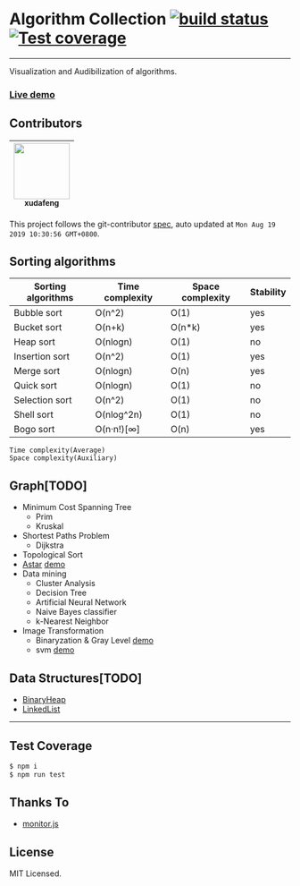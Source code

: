 # Algorithm Collection [![build status][travis-image]][travis-url] [![Test coverage][coveralls-image]][coveralls-url]

[travis-image]: https://img.shields.io/travis/doing-data-science/algorithm-visualization.svg?style=flat-square
[travis-url]: https://travis-ci.org/doing-data-science/algorithm-visualization
[coveralls-image]: https://img.shields.io/coveralls/doing-data-science/algorithm-visualization.svg?style=flat-square
[coveralls-url]: https://coveralls.io/r/doing-data-science/algorithm-visualization?branch=master

---

Visualization and Audibilization of algorithms.

### [Live demo](//doing-data-science.github.io/algorithm-visualization)

<!-- GITCONTRIBUTOR_START -->

## Contributors

|[<img src="https://avatars1.githubusercontent.com/u/1011681?v=4" width="100px;"/><br/><sub><b>xudafeng</b></sub>](https://github.com/xudafeng)<br/>|
| :---: |


This project follows the git-contributor [spec](https://github.com/xudafeng/git-contributor), auto updated at `Mon Aug 19 2019 10:30:56 GMT+0800`.

<!-- GITCONTRIBUTOR_END -->

## Sorting algorithms

| Sorting algorithms | Time complexity | Space complexity | Stability |
| ------------------ | --------------- | ---------------- | --------- |
| Bubble sort        | O(n^2)          | O(1)             | yes       |
| Bucket sort        | O(n+k)          | O(n*k)           | yes       |
| Heap sort          | O(nlogn)        | O(1)             | no        |
| Insertion sort     | O(n^2)          | O(1)             | yes       |
| Merge sort         | O(nlogn)        | O(n)             | yes       |
| Quick sort         | O(nlogn)        | O(1)             | no        |
| Selection sort     | O(n^2)          | O(1)             | no        |
| Shell sort         | O(nlog^2n)      | O(1)             | no        |
| Bogo sort          | O(n·n!)[∞]      | O(n)             | yes       |

```
Time complexity(Average)
Space complexity(Auxiliary)
```

## Graph[TODO]

- Minimum Cost Spanning Tree
  - Prim
  - Kruskal
- Shortest Paths Problem
  - Dijkstra
- Topological Sort
- [Astar](//github.com/xudafeng/AStar) [demo](//pillowjs.github.io/pillow-sample/astar/)
- Data mining
  - Cluster Analysis
  - Decision Tree
  - Artificial Neural Network
  - Naive Bayes classifier
  - k-Nearest Neighbor
- Image Transformation
  - Binaryzation & Gray Level [demo](//doing-data-science.github.io/algorithm-visualization/image-transformation.html)
  - svm [demo](//doing-data-science.github.io/algorithm-visualization/svm.html)

## Data Structures[TODO]

- [BinaryHeap](//github.com/doing-data-science/BinaryHeap)
- [LinkedList](//github.com/xudafeng/autoresponsive-common)

---

## Test Coverage

```bash
$ npm i
$ npm run test
```

## Thanks To

- [monitor.js](//pillowjs.github.io/monitor.js)

## License

MIT Licensed.
